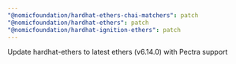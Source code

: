```yaml
---
"@nomicfoundation/hardhat-ethers-chai-matchers": patch
"@nomicfoundation/hardhat-ethers": patch
"@nomicfoundation/hardhat-ignition-ethers": patch
---
```


Update hardhat-ethers to latest ethers (v6.14.0) with Pectra support
